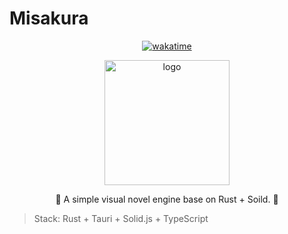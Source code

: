 # Misakura

<!--  markdownlint-disable -->
<div align="center">

[![wakatime](https://wakatime.com/badge/user/018dc603-712a-4205-a226-d4c9ccd0d02b/project/018e02fd-86e0-4f1e-9af9-61d0b70582b6.svg)](https://wakatime.com/badge/user/018dc603-712a-4205-a226-d4c9ccd0d02b/project/018e02fd-86e0-4f1e-9af9-61d0b70582b6)

<img src="https://raw.githubusercontent.com/BIYUEHU/misakura/master/packages/view/src-tauri/icons/misakura.png" width="200px" height="200px" alt="logo"/>

🌸 A simple visual novel engine base on Rust + Soild. 🌸

</div>
<!--  markdownlint-enable -->

> Stack: Rust + Tauri + Solid.js + TypeScript

